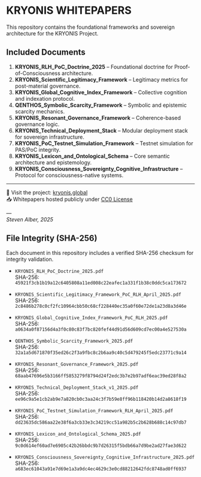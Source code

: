 # KRYONIS WHITEPAPERS

This repository contains the foundational frameworks and sovereign architecture for the KRYONIS Project.

## Included Documents

1. **KRYONIS_RLH_PoC_Doctrine_2025** – Foundational doctrine for Proof-of-Consciousness architecture.
2. **KRYONIS_Scientific_Legitimacy_Framework** – Legitimacy metrics for post-material governance.
3. **KRYONIS_Global_Cognitive_Index_Framework** – Collective cognition and indexation protocol.
4. **QENTHOS_Symbolic_Scarcity_Framework** – Symbolic and epistemic scarcity mechanics.
5. **KRYONIS_Resonant_Governance_Framework** – Coherence-based governance logic.
6. **KRYONIS_Technical_Deployment_Stack** – Modular deployment stack for sovereign infrastructure.
7. **KRYONIS_PoC_Testnet_Simulation_Framework** – Testnet simulation for PAS/PoC integrity.
8. **KRYONIS_Lexicon_and_Ontological_Schema** – Core semantic architecture and epistemology.
9. **KRYONIS_Consciousness_Sovereignty_Cognitive_Infrastructure** – Protocol for consciousness-native systems.

---

🔗 Visit the project: [kryonis.global](https://kryonis.global)  
📥 Whitepapers hosted publicly under [CC0 License](https://creativecommons.org/publicdomain/zero/1.0/)

—  
*Steven Alber, 2025*
## File Integrity (SHA-256)

Each document in this repository includes a verified SHA-256 checksum for integrity validation.

- `KRYONIS_RLH_PoC_Doctrine_2025.pdf`  
  SHA-256: `45921f3cb1b19a12c6405808a11ed008c22eafec1a331f1b38c0ddc5ca173672`

- `KRYONIS_Scientific_Legitimacy_Framework_PoC_RLH_April_2025.pdf`  
  SHA-256: `2c8486b278c0cf2fc10964cbb50c68cf228440ec35a0f60e72de1a23d8a3d46e`

- `KRYONIS_Global_Cognitive_Index_Framework_PoC_RLH_2025.pdf`  
  SHA-256: `a0634a0f87156d4a3f0c80c83f7bc820fef44d91d56d609cd7ec00a4e527530a`

- `QENTHOS_Symbolic_Scarcity_Framework_2025.pdf`  
  SHA-256: `32a1a5d671870f35ed26c2f3a9fbc8c2b6aa9c40c5d479245f5edc23771c9a14`

- `KRYONIS_Resonant_Governance_Framework_2025.pdf`  
  SHA-256: `68aab47696e5b3166ff5853279f8794d24f2edc3b7e2b97adf6eac39ed28f8a2`

- `KRYONIS_Technical_Deployment_Stack_v1_2025.pdf`  
  SHA-256: `ee96c9a5e1cb2ab9e7a820cb0c3aa24c3f7b59e8ff96b118420b14d2a8618f19`

- `KRYONIS_PoC_Testnet_Simulation_Framework_RLH_April_2025.pdf`  
  SHA-256: `dd23635dc586aa22e38f6a3cb33e3c34219cc51a982b5c2b628b688c14c97db7`

- `KRYONIS_Lexicon_and_Ontological_Schema_2025.pdf`  
  SHA-256: `9c0d614ef60ad7e6905c42b26bbdc9b7d26315f5bdb66a7d9be2ad27fae3d622`

- `KRYONIS_Consciousness_Sovereignty_Cognitive_Infrastructure_2025.pdf`  
  SHA-256: `a683ec61043a91e7d69e1a3a9dc4ec4629c3e0cd88212642fdc8748ad0ff6937`
